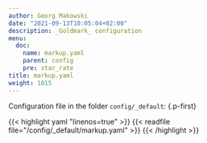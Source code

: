 ```yaml
---
author: Georg Makowski
date: "2021-09-13T10:05:04+02:00"
description: _Goldmark_ configuration
menu:
  doc:
    name: markup.yaml
    parent: config
    pre: star_rate
title: markup.yaml
weight: 1015
---
```


Configuration file in the folder `config/_default`:
{.p-first} <!--more-->

{{< highlight yaml "linenos=true" >}}
{{< readfile file="/config/_default/markup.yaml" >}}
{{< /highlight >}}
